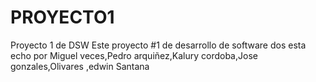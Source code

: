 # PROYECTO1
Proyecto 1 de DSW 
Este proyecto #1 de desarrollo de software dos esta echo por Miguel veces,Pedro arquiñez,Kalury cordoba,Jose gonzales,Olivares ,edwin Santana
